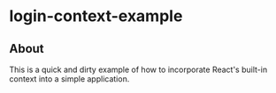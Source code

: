 # login-context-example

## About

This is a quick and dirty example of how to incorporate React's built-in context into a simple application.